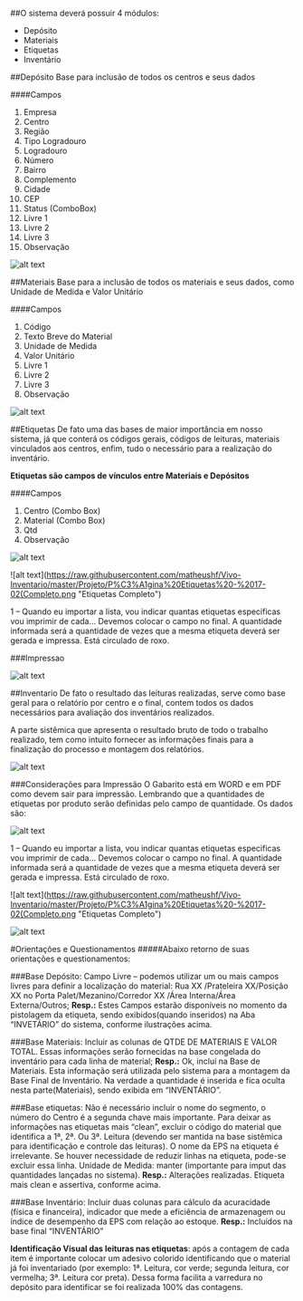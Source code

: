 ##O sistema deverá possuir 4 módulos:
  - Depósito
  - Materiais
  - Etiquetas
  - Inventário
  
##Depósito
Base para inclusão de todos os centros e seus dados

####Campos
  1. Empresa
  2. Centro
  3. Região
  4. Tipo Logradouro
  5. Logradouro
  6. Número
  7. Bairro
  8. Complemento
  9. Cidade
  10. CEP
  11. Status (ComboBox)
  12. Livre 1
  13. Livre 2
  14. Livre 3
  15. Observação


![alt text](https://raw.githubusercontent.com/matheushf/Vivo-Inventario/master/Projeto/1.png "Depósito")



##Materiais
Base para a inclusão de todos os materiais e seus dados, como Unidade de Medida e Valor Unitário

####Campos
  1. Código
  2. Texto Breve do Material
  3. Unidade de Medida
  4. Valor Unitário
  5. Livre 1
  6. Livre 2
  7. Livre 3
  8. Observação
  

![alt text](https://raw.githubusercontent.com/matheushf/Vivo-Inventario/master/Projeto/2.png "Materiais")


##Etiquetas
De fato uma das bases de maior importância em nosso sistema, já que conterá os códigos gerais, códigos de leituras, materiais vinculados aos centros, enfim, tudo o necessário para a realização do inventário.

**Etiquetas são campos de vínculos entre Materiais e Depósitos**

####Campos
  1. Centro (Combo Box)
  2. Material (Combo Box)
  3. Qtd
  4. Observação
  
  
![alt text](https://raw.githubusercontent.com/matheushf/Vivo-Inventario/master/Projeto/3.png "Etiquetas")

![alt text](https://raw.githubusercontent.com/matheushf/Vivo-Inventario/master/Projeto/P%C3%A1gina%20Etiquetas%20-%2017-02(Completo.png "Etiquetas Completo")

1 – Quando eu importar a lista, vou indicar quantas etiquetas especificas vou imprimir de cada...
Devemos colocar o campo no final. A quantidade informada será a quantidade de vezes que a mesma etiqueta deverá ser gerada e impressa.
Está circulado de roxo.

###Impressao

![alt text](https://raw.githubusercontent.com/matheushf/Vivo-Inventario/master/Projeto/image009.jpg "Impressão")


##Inventario
De fato o resultado das leituras realizadas, serve como base geral para o relatório por centro e o final, contem todos os dados necessários para avaliação dos inventários realizados.

A parte sistêmica que apresenta o resultado bruto de todo o trabalho realizado, tem como intuito fornecer as informações finais para a finalização do processo e montagem dos relatórios.



![alt text](https://raw.githubusercontent.com/matheushf/Vivo-Inventario/master/Projeto/4.png "Etiquetas")


###Considerações para Impressão
O Gabarito está em WORD e em PDF como devem sair para impressão. Lembrando que a quantidades de etiquetas por produto serão definidas pelo campo de quantidade.
Os dados são:

![alt text](https://raw.githubusercontent.com/matheushf/Vivo-Inventario/master/Projeto/tabela.png "Tabela")


1 – Quando eu importar a lista, vou indicar quantas etiquetas especificas vou imprimir de cada...
Devemos colocar o campo no final. A quantidade informada será a quantidade de vezes que a mesma etiqueta deverá ser gerada e impressa.
Está circulado de roxo.

![alt text](https://raw.githubusercontent.com/matheushf/Vivo-Inventario/master/Projeto/P%C3%A1gina%20Etiquetas%20-%2017-02(Completo.png "Etiquetas Completo")

![alt text](https://raw.githubusercontent.com/matheushf/Vivo-Inventario/master/Projeto/image008.jpg "Etiquetas Completo")


#Orientações e Questionamentos
#####Abaixo retorno de suas orientações e questionamentos:

###Base Depósito: 
Campo Livre – podemos utilizar um ou mais campos livres para definir a localização do material: Rua XX /Prateleira XX/Posição XX no Porta Palet/Mezanino/Corredor XX /Área Interna/Área Externa/Outros;
**Resp.:** Estes Campos estarão disponíveis no momento da pistolagem da etiqueta, sendo exibidos(quando inseridos) na Aba “INVETÁRIO” do sistema, conforme ilustrações acima.

###Base Materiais: 
Incluir as colunas de QTDE DE MATERIAIS E VALOR TOTAL. Essas informações serão fornecidas na base congelada do inventário para cada linha de material;
**Resp.:** Ok, incluí na Base de Materiais. Esta informação será utilizada pelo sistema para a montagem da Base Final de Inventário. Na verdade a quantidade é inserida e fica oculta nesta parte(Materiais), sendo exibida em “INVENTÁRIO”.

###Base etiquetas: 
Não é necessário incluir o nome do segmento, o número do Centro é a segunda chave mais importante. Para deixar as informações nas etiquetas mais “clean”, excluir o código do material que identifica a 1ª, 2ª. Ou 3ª. Leitura (devendo ser mantida na base sistêmica para identificação e controle das leituras). O nome da EPS na etiqueta é irrelevante. Se houver necessidade de reduzir linhas na etiqueta, pode-se excluir essa linha. Unidade de Medida: manter (importante para imput das quantidades lançadas no sistema).
**Resp.:** Alterações realizadas. Etiqueta mais clean e assertiva, conforme acima.

###Base Inventário: 
Incluir duas colunas para cálculo da acuracidade (física e financeira), indicador que mede a eficiência de armazenagem ou índice de desempenho da EPS com relação ao estoque.
**Resp.:** Incluídos na base final “INVENTÁRIO”

**Identificação Visual das leituras nas etiquetas**: após a contagem de cada item é importante colocar um adesivo colorido identificando que o material já foi inventariado (por exemplo: 1ª. Leitura, cor verde; segunda leitura, cor vermelha; 3ª. Leitura cor preta). Dessa forma facilita a varredura no depósito para identificar se foi realizada 100% das contagens.
